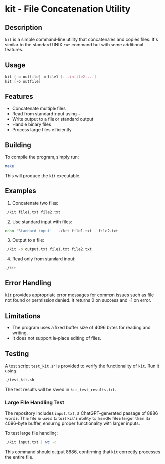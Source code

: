 # kit - File Concatenation Utility

## Description

`kit` is a simple command-line utility that concatenates and copies files. It's similar to the standard UNIX `cat` command but with some additional features.

## Usage

```bash
kit [-o outfile] infile1 [...infile2....]
kit [-o outfile]
```

## Features

- Concatenate multiple files
- Read from standard input using `-`
- Write output to a file or standard output
- Handle binary files
- Process large files efficiently

## Building

To compile the program, simply run:

```bash
make
```

This will produce the `kit` executable.

## Examples

1. Concatenate two files:

```bash
./kit file1.txt file2.txt
```

2. Use standard input with files:

```bash
echo 'Standard input' | ./kit file1.txt - file2.txt
```
3. Output to a file:

```bash
./kit -o output.txt file1.txt file2.txt
```

4. Read only from standard input:

```bash
./kit
```

## Error Handling

`kit` provides appropriate error messages for common issues such as file not found or permission denied. It returns 0 on success and -1 on error.

## Limitations

- The program uses a fixed buffer size of 4096 bytes for reading and writing.
- It does not support in-place editing of files.

## Testing

A test script `test_kit.sh` is provided to verify the functionality of `kit`. Run it using:

```bash
./test_kit.sh
```

The test results will be saved in `kit_test_results.txt`.


### Large File Handling Test

The repository includes `input.txt`, a ChatGPT-generated passage of 8886 words. This file is used to test `kit`'s ability to handle files larger than its 4096-byte buffer, ensuring proper functionality with larger inputs.

To test large file handling:

```bash
./kit input.txt | wc -c
```

This command should output 8886, confirming that `kit` correctly processes the entire file.
